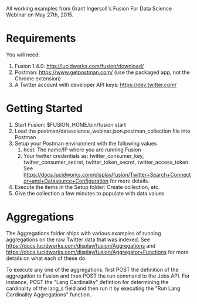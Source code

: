 All working examples from Grant Ingersoll's Fusion For Data Science Webinar on May 27th, 2015.


Requirements
==============

You will need:

1. Fusion 1.4.0: http://lucidworks.com/fusion/download/
1. Postman: https://www.getpostman.com/ (use the packaged app, not the Chrome extension)
1. A Twitter account with developer API keys: https://dev.twitter.com/


Getting Started
==============

1. Start Fusion: $FUSION_HOME/bin/fusion start
1. Load the postman/datascience_webinar.json.postman_collection file into Postman
1. Setup your Postman environment with the following values
   1. host: The name/IP where you are running Fusion
   1. Your twitter credentials as: twitter_consumer_key, twitter_consumer_secret, twitter_token_secret, twitter_access_token.  See https://docs.lucidworks.com/display/fusion/Twitter+Search+Connector+and+Datasource+Configuration for more details.
1. Execute the items in the Setup folder: Create collection, etc.
1. Give the collection a few minutes to populate with data values


Aggregations
==============

The Aggregations folder ships with various examples of running aggregations on the raw Twitter data that was indexed.  See https://docs.lucidworks.com/display/fusion/Aggregations and https://docs.lucidworks.com/display/fusion/Aggregator+Functions for more details on what each of these do.

To execute any one of the aggregations, first POST the definition of the aggregation to Fusion and then POST the run command to the Jobs API.  For instance, POST the "Lang Cardinality" defintion for determining the cardinality of the lang_s field and then run it by executing the "Run Lang Cardinality Aggregations" function.
